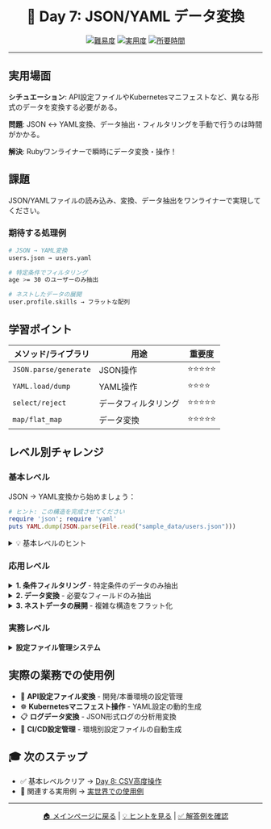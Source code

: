 <div align="center">

# 🔧 Day 7: JSON/YAML データ変換

[![難易度](https://img.shields.io/badge/難易度-初級-yellow?style=flat-square)](#)
[![実用度](https://img.shields.io/badge/実用度-⭐⭐⭐⭐⭐-yellow?style=flat-square)](#)
[![所要時間](https://img.shields.io/badge/所要時間-25分-blue?style=flat-square)](#)

</div>

---

## 実用場面

**シチュエーション**: API設定ファイルやKubernetesマニフェストなど、異なる形式のデータを変換する必要がある。

**問題**: JSON ↔ YAML変換、データ抽出・フィルタリングを手動で行うのは時間がかかる。

**解決**: Rubyワンライナーで瞬時にデータ変換・操作！

## 課題

JSON/YAMLファイルの読み込み、変換、データ抽出をワンライナーで実現してください。

### 期待する処理例
```bash
# JSON → YAML変換
users.json → users.yaml

# 特定条件でフィルタリング
age >= 30 のユーザーのみ抽出

# ネストしたデータの展開
user.profile.skills → フラットな配列
```

## 学習ポイント

| メソッド/ライブラリ | 用途 | 重要度 |
|-------------------|------|--------|
| `JSON.parse/generate` | JSON操作 | ⭐⭐⭐⭐⭐ |
| `YAML.load/dump` | YAML操作 | ⭐⭐⭐⭐ |
| `select/reject` | データフィルタリング | ⭐⭐⭐⭐⭐ |
| `map/flat_map` | データ変換 | ⭐⭐⭐⭐⭐ |

## レベル別チャレンジ

### 基本レベル
JSON → YAML変換から始めましょう：

```ruby
# ヒント: この構造を完成させてください
require 'json'; require 'yaml'
puts YAML.dump(JSON.parse(File.read("sample_data/users.json")))
```

<details>
<summary>💡 基本レベルのヒント</summary>

- `JSON.parse` でJSONを読み込み
- `YAML.dump` でYAML形式に変換
- `File.read` でファイル内容を取得

</details>

### 応用レベル

<details>
<summary><strong>1. 条件フィルタリング</strong> - 特定条件のデータのみ抽出</summary>

```ruby
# 30歳以上のユーザーのみ抽出してYAML出力
require 'json'; require 'yaml'
users = JSON.parse(File.read("sample_data/users.json"))
filtered = users.select { |user| user["age"] >= 30 }
puts YAML.dump(filtered)
```

</details>

<details>
<summary><strong>2. データ変換</strong> - 必要なフィールドのみ抽出</summary>

```ruby
# name と email のみの簡略版を作成
users.map { |u| { name: u["name"], email: u["email"] } }
```

</details>

<details>
<summary><strong>3. ネストデータの展開</strong> - 複雑な構造をフラット化</summary>

```ruby
# ユーザーのスキルをフラットな配列に
users.flat_map { |u| u.dig("profile", "skills") }.compact.uniq
```

</details>

### 実務レベル

<details>
<summary><strong>設定ファイル管理システム</strong></summary>

複数の設定ファイルをマージし、環境別に出力するシステムを1行で実装。

</details>

## 実際の業務での使用例

- 🔧 **API設定ファイル変換** - 開発/本番環境の設定管理
- ☸️ **Kubernetesマニフェスト操作** - YAML設定の動的生成
- 📋 **ログデータ変換** - JSON形式ログの分析用変換
- 🔄 **CI/CD設定管理** - 環境別設定ファイルの自動生成

## 🎓 次のステップ

- ✅ 基本レベルクリア → [Day 8: CSV高度操作](../day8_csv_advanced/problem.md)
- 🔗 関連する実用例 → [実世界での使用例](../../../resources/real_world_examples.md#データ処理分析)

---

<div align="center">

[🏠 メインページに戻る](../../../README.md) | [💡 ヒントを見る](hints.md) | [✅ 解答例を確認](solution.rb)

</div>